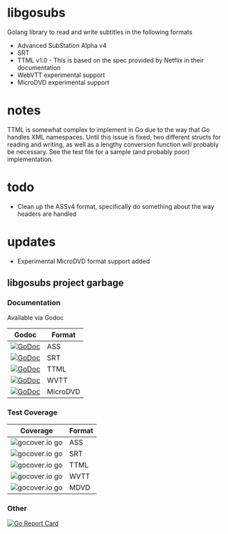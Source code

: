 # libgosubs
Golang library to read and write subtitles in the following formats

- Advanced SubStation Alpha v4
- SRT
- TTML v1.0 - This is based on the spec provided by Netflix in their documentation
- WebVTT experimental support
- MicroDVD experimental support
# notes

TTML is somewhat complex to implement in Go due to the way that Go handles XML namespaces. Until this issue is fixed, two different structs for reading and writing, as well as a lengthy conversion function will probably be necessary. See the test file for a sample (and probably poor) implementation.

# todo

- Clean up the ASSv4 format, specifically do something about the way headers are handled

# updates
- Experimental MicroDVD format support added

## libgosubs project garbage

### Documentation
Available via Godoc

|Godoc | Format |
| ------------- | ------------- |
|[![GoDoc](https://godoc.org/github.com/wargarblgarbl/libgosubs/ass?status.svg)](https://godoc.org/github.com/wargarblgarbl/libgosubs/ass) | ASS |
|[![GoDoc](https://godoc.org/github.com/wargarblgarbl/libgosubs/srt?status.svg)](https://godoc.org/github.com/wargarblgarbl/libgosubs/srt) | SRT |
|[![GoDoc](https://godoc.org/github.com/wargarblgarbl/libgosubs/ttml?status.svg)](https://godoc.org/github.com/wargarblgarbl/libgosubs/ttml) | TTML  |
|[![GoDoc](https://godoc.org/github.com/wargarblgarbl/libgosubs/wvtt?status.svg)](https://godoc.org/github.com/wargarblgarbl/libgosubs/wvtt) | WVTT  |
|[![GoDoc](https://godoc.org/github.com/wargarblgarbl/libgosubs/mdvd?status.svg)](https://godoc.org/github.com/wargarblgarbl/libgosubs/mdvd) | MicroDVD |

### Test Coverage

| Coverage | Format |
| ------------- | ------------- |
|![gocover.io go](https://gocover.io/_badge/github.com/wargarblgarbl/libgosubs/ass)| ASS|
|![gocover.io go](https://gocover.io/_badge/github.com/wargarblgarbl/libgosubs/srt)| SRT|
|![gocover.io go](https://gocover.io/_badge/github.com/wargarblgarbl/libgosubs/ttml)| TTML|
|![gocover.io go](https://gocover.io/_badge/github.com/wargarblgarbl/libgosubs/wvtt)| WVTT|
|![gocover.io go](https://gocover.io/_badge/github.com/wargarblgarbl/libgosubs/mdvd)| MDVD| 

### Other
 [![Go Report Card](https://goreportcard.com/badge/github.com/wargarblgarbl/libgosubs)](https://goreportcard.com/report/github.com/wargarblgarbl/libgosubs)
